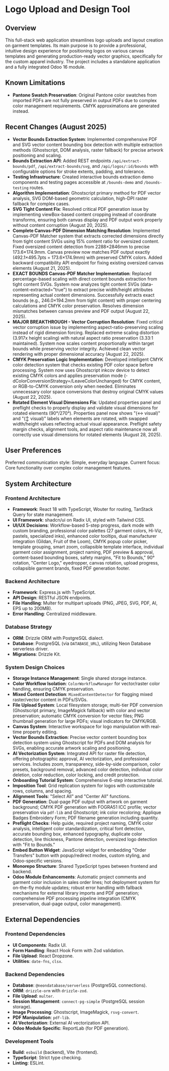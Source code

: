 # Logo Upload and Design Tool

## Overview
This full-stack web application streamlines logo uploads and layout creation on garment templates. Its main purpose is to provide a professional, intuitive design experience for positioning logos on various canvas templates and generating production-ready vector graphics, specifically for the custom apparel industry. The project includes a standalone application and a fully integrated Odoo 16 module.

## Known Limitations
- **Pantone Swatch Preservation**: Original Pantone color swatches from imported PDFs are not fully preserved in output PDFs due to complex color management requirements. CMYK approximations are generated instead.

## Recent Changes (August 2025)
- **Vector Bounds Extraction System**: Implemented comprehensive PDF and SVG vector content bounding box detection with multiple extraction methods (Ghostscript, DOM analysis, raster fallback) for precise artwork positioning and scaling.
- **Bounds Extraction API**: Added REST endpoints `/api/extract-bounds/pdf`, `/api/extract-bounds/svg`, and `/api/logos/:id/bounds` with configurable options for stroke extents, padding, and tolerance.
- **Testing Infrastructure**: Created interactive bounds extraction demo components and testing pages accessible at `/bounds-demo` and `/bounds-testing` routes.
- **Algorithm Implementation**: Ghostscript primary method for PDF vector analysis, SVG DOM-based geometric calculation, high-DPI raster fallback for complex cases.
- **SVG Tight Content Fix**: Resolved critical PDF generation issue by implementing viewBox-based content cropping instead of coordinate transforms, ensuring both canvas display and PDF output work properly without content corruption (August 20, 2025).
- **Complete Canvas-PDF Dimension Matching Resolution**: Implemented Canvas-PDF Matcher system that extracts corrected dimensions directly from tight content SVGs using 15% content ratio for oversized content. Fixed oversized content detection from 2288×2846mm to precise 173.6×174.9mm. Canvas preview now matches PDF output exactly (492.1×495.7pts = 173.6×174.9mm) with preserved CMYK colors. Added backward compatibility API endpoint for fixing existing oversized canvas elements (August 21, 2025).
- **EXACT BOUNDS Canvas-PDF Matcher Implementation**: Replaced percentage-based scaling with direct content bounds extraction from tight content SVGs. System now analyzes tight content SVGs (data-content-extracted="true") to extract precise width/height attributes representing actual content dimensions. Successfully extracts exact bounds (e.g., 246.0×194.2mm from tight content) with proper centering calculations and CMYK color preservation. Resolves dimension mismatches between canvas preview and PDF output (August 22, 2025).
- **MAJOR BREAKTHROUGH - Vector Corruption Resolution**: Fixed critical vector corruption issue by implementing aspect-ratio-preserving scaling instead of rigid dimension forcing. Replaced extreme scaling distortion (3.917x height scaling) with natural aspect ratio preservation (3.33:1 maintained). System now scales content proportionally within target bounds while preserving vector integrity. Achieved clean vector rendering with proper dimensional accuracy (August 22, 2025).
- **CMYK Preservation Logic Implementation**: Developed intelligent CMYK color detection system that checks existing PDF color space before processing. System now uses Ghostscript inkcov device to detect existing CMYK colors and applies preservation mode (-dColorConversionStrategy=/LeaveColorUnchanged) for CMYK content, or RGB-to-CMYK conversion only when needed. Eliminates unnecessary color space conversions that destroy original CMYK values (August 22, 2025).
- **Rotated Element Visual Dimensions Fix**: Updated properties panel and preflight checks to properly display and validate visual dimensions for rotated elements (90°/270°). Properties panel now shows "(↔️ visual)" and "(↕️ visual)" labels when elements are rotated, with swapped width/height values reflecting actual visual appearance. Preflight safety margin checks, alignment tools, and aspect ratio maintenance now all correctly use visual dimensions for rotated elements (August 28, 2025).

## User Preferences
Preferred communication style: Simple, everyday language.
Current focus: Core functionality over complex color management features.

## System Architecture

### Frontend Architecture
- **Framework**: React 18 with TypeScript, Wouter for routing, TanStack Query for state management.
- **UI Framework**: shadcn/ui on Radix UI, styled with Tailwind CSS.
- **UI/UX Decisions**: Workflow-based 5-step progress, dark mode with custom branding, professional color palettes (27 garment colors, Hi-Viz, pastels, specialized inks), enhanced color tooltips, dual manufacturer integration (Gildan, Fruit of the Loom), CMYK popup color picker, template grouping, smart zoom, collapsible template interface, individual garment color assignment, project naming, PDF preview & approval, content-based bounding boxes, safety margins, "Fit to Bounds," 90° rotation, "Center Logo," eyedropper, canvas rotation, upload progress, collapsible garment brands, fixed PDF generation footer.

### Backend Architecture
- **Framework**: Express.js with TypeScript.
- **API Design**: RESTful JSON endpoints.
- **File Handling**: Multer for multipart uploads (PNG, JPEG, SVG, PDF, AI, EPS up to 200MB).
- **Error Handling**: Centralized middleware.

### Database Strategy
- **ORM**: Drizzle ORM with PostgreSQL dialect.
- **Database**: PostgreSQL (via `DATABASE_URL`), utilizing Neon Database serverless driver.
- **Migrations**: Drizzle Kit.

### System Design Choices
- **Storage Instance Management**: Single shared storage instance.
- **Color Workflow Isolation**: `ColorWorkflowManager` for vector/raster color handling, ensuring CMYK preservation.
- **Mixed Content Detection**: `MixedContentDetector` for flagging mixed raster/vector content in PDFs/SVGs.
- **File Upload System**: Local filesystem storage; multi-tier PDF conversion (Ghostscript primary, ImageMagick fallback) with color and vector preservation; automatic CMYK conversion for vector files; PNG thumbnail generation for large PDFs; visual indicators for CMYK/RGB.
- **Canvas System**: Interactive workspace for logo manipulation with real-time property editing.
- **Vector Bounds Extraction**: Precise vector content bounding box detection system using Ghostscript for PDFs and DOM analysis for SVGs, enabling accurate artwork scaling and positioning.
- **AI Vectorization System**: Integrated API for raster file detection, offering photographic approval, AI vectorization, and professional services. Includes zoom, transparency, side-by-side comparison, color presets, background removal, advanced color detection, individual color deletion, color reduction, color locking, and credit protection.
- **Onboarding Tutorial System**: Comprehensive 6-step interactive tutorial.
- **Imposition Tool**: Grid replication system for logos with customizable rows, columns, and spacing.
- **Alignment Tools**: "Select All" and "Center All" functions.
- **PDF Generation**: Dual-page PDF output with artwork on garment background; CMYK PDF generation with FOGRA51 ICC profile; vector preservation via `pdf-lib` and Ghostscript; ink color recoloring; Applique Badges Embroidery Form; PDF filename generation including quantity.
- **Preflight Checks**: Help guide, required project naming, CMYK color analysis, intelligent color standardization, critical font detection, accurate bounding box, enhanced typography, duplicate color detection, line thickness, Pantone detection, oversized logo detection with "Fit to Bounds."
- **Embed Button Widget**: JavaScript widget for embedding "Order Transfers" button with popup/redirect modes, custom styling, and Odoo-specific versions.
- **Monorepo Structure**: Shared TypeScript types between frontend and backend.
- **Odoo Module Enhancements**: Automatic project comments and garment color inclusion in sales order lines; hot deployment system for on-the-fly module updates; robust error handling with fallback mechanisms for external library imports and PDF generation; comprehensive PDF processing pipeline integration (CMYK preservation, dual-page output, color management).

## External Dependencies

### Frontend Dependencies
- **UI Components**: Radix UI.
- **Form Handling**: React Hook Form with Zod validation.
- **File Upload**: React Dropzone.
- **Utilities**: `date-fns`, `clsx`.

### Backend Dependencies
- **Database**: `@neondatabase/serverless` (PostgreSQL connections).
- **ORM**: `drizzle-orm` with `drizzle-zod`.
- **File Upload**: `multer`.
- **Session Management**: `connect-pg-simple` (PostgreSQL session storage).
- **Image Processing**: Ghostscript, ImageMagick, `rsvg-convert`.
- **PDF Manipulation**: `pdf-lib`.
- **AI Vectorization**: External AI vectorization API.
- **Odoo Module Specific**: ReportLab (for PDF generation).

### Development Tools
- **Build**: `esbuild` (backend), Vite (frontend).
- **TypeScript**: Strict type checking.
- **Linting**: ESLint.